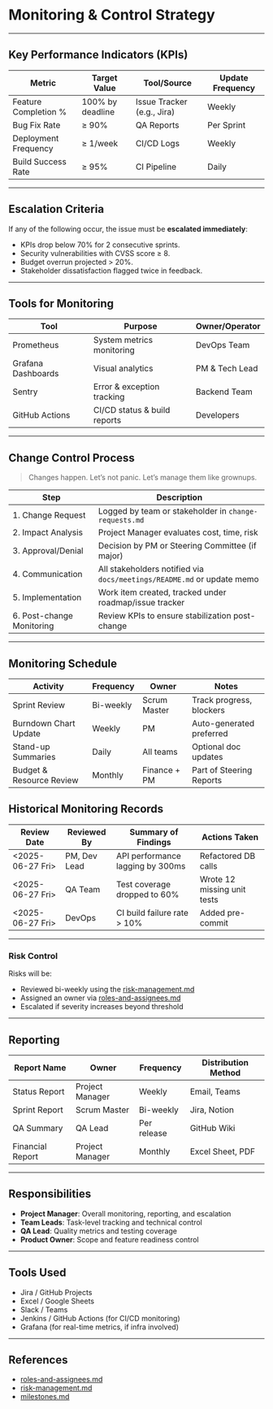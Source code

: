 <!--
START OF: monitoring-control.md
Purpose: This document defines how project progress, quality, and risks will be monitored and controlled throughout the lifecycle.
It aligns with best practices described in "Software Project Management" by Bob Hughes et al.
Update Frequency: Update this document at the beginning of every major milestone and after key reviews (weekly, bi-weekly, etc.)
Location: docs/project-management/monitoring-control.md
-->

# Monitoring & Control Strategy

---

## Key Performance Indicators (KPIs)

| Metric               | Target Value     | Tool/Source                | Update Frequency |
|----------------------|------------------|----------------------------|------------------|
| Feature Completion % | 100% by deadline | Issue Tracker (e.g., Jira) | Weekly           |
| Bug Fix Rate         | ≥ 90%            | QA Reports                 | Per Sprint       |
| Deployment Frequency | ≥ 1/week         | CI/CD Logs                 | Weekly           |
| Build Success Rate   | ≥ 95%            | CI Pipeline                | Daily            |

---

## Escalation Criteria

If any of the following occur, the issue must be **escalated immediately**:

- KPIs drop below 70% for 2 consecutive sprints.
- Security vulnerabilities with CVSS score ≥ 8.
- Budget overrun projected > 20%.
- Stakeholder dissatisfaction flagged twice in feedback.

---

## Tools for Monitoring

| Tool               | Purpose                      | Owner/Operator |
|--------------------|------------------------------|----------------|
| Prometheus         | System metrics monitoring    | DevOps Team    |
| Grafana Dashboards | Visual analytics             | PM & Tech Lead |
| Sentry             | Error & exception tracking   | Backend Team   |
| GitHub Actions     | CI/CD status & build reports | Developers     |

---

## Change Control Process

> Changes happen. Let’s not panic. Let’s manage them like grownups.

| Step                      | Description                                                            |
|---------------------------|------------------------------------------------------------------------|
| 1. Change Request         | Logged by team or stakeholder in `change-requests.md`                  |
| 2. Impact Analysis        | Project Manager evaluates cost, time, risk                             |
| 3. Approval/Denial        | Decision by PM or Steering Committee (if major)                        |
| 4. Communication          | All stakeholders notified via `docs/meetings/README.md` or update memo |
| 5. Implementation         | Work item created, tracked under roadmap/issue tracker                 |
| 6. Post-change Monitoring | Review KPIs to ensure stabilization post-change                        |

---

## Monitoring Schedule

| Activity                 | Frequency | Owner        | Notes                    |
|--------------------------|-----------|--------------|--------------------------|
| Sprint Review            | Bi-weekly | Scrum Master | Track progress, blockers |
| Burndown Chart Update    | Weekly    | PM           | Auto-generated preferred |
| Stand-up Summaries       | Daily     | All teams    | Optional doc updates     |
| Budget & Resource Review | Monthly   | Finance + PM | Part of Steering Reports |


## Historical Monitoring Records

| Review Date      | Reviewed By  | Summary of Findings              | Actions Taken               |
|------------------|--------------|----------------------------------|-----------------------------|
| <2025-06-27 Fri> | PM, Dev Lead | API performance lagging by 300ms | Refactored DB calls         |
| <2025-06-27 Fri> | QA Team      | Test coverage dropped to 60%     | Wrote 12 missing unit tests |
| <2025-06-27 Fri> | DevOps       | CI build failure rate > 10%      | Added pre-commit            |

---

### Risk Control

Risks will be:
- Reviewed bi-weekly using the [risk-management.md](risk-management.md)
- Assigned an owner via [roles-and-assignees.md](roles-and-assignees.md)
- Escalated if severity increases beyond threshold

---

## Reporting

| Report Name      | Owner           | Frequency   | Distribution Method |
|------------------|-----------------|-------------|---------------------|
| Status Report    | Project Manager | Weekly      | Email, Teams        |
| Sprint Report    | Scrum Master    | Bi-weekly   | Jira, Notion        |
| QA Summary       | QA Lead         | Per release | GitHub Wiki         |
| Financial Report | Project Manager | Monthly     | Excel Sheet, PDF    |

---

## Responsibilities

- **Project Manager**: Overall monitoring, reporting, and escalation
- **Team Leads**: Task-level tracking and technical control
- **QA Lead**: Quality metrics and testing coverage
- **Product Owner**: Scope and feature readiness control

---

## Tools Used

- Jira / GitHub Projects
- Excel / Google Sheets
- Slack / Teams
- Jenkins / GitHub Actions (for CI/CD monitoring)
- Grafana (for real-time metrics, if infra involved)

---

## References

- [roles-and-assignees.md](roles-and-assignees.md)
- [risk-management.md](risk-management.md)
- [milestones.md](milestones.md)

<!-- END OF monitoring-control.md -->
